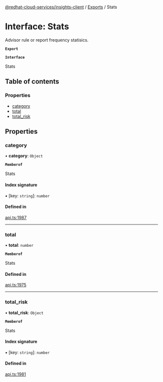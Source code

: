 [@redhat-cloud-services/insights-client](../README.md) / [Exports](../modules.md) / Stats

# Interface: Stats

Advisor rule or report frequency statisics.

**`Export`**

**`Interface`**

Stats

## Table of contents

### Properties

- [category](Stats.md#category)
- [total](Stats.md#total)
- [total\_risk](Stats.md#total_risk)

## Properties

### category

• **category**: `Object`

**`Memberof`**

Stats

#### Index signature

▪ [key: `string`]: `number`

#### Defined in

[api.ts:1987](https://github.com/mkholjuraev/javascript-clients/blob/master/packages/insights/api.ts#L1987)

___

### total

• **total**: `number`

**`Memberof`**

Stats

#### Defined in

[api.ts:1975](https://github.com/mkholjuraev/javascript-clients/blob/master/packages/insights/api.ts#L1975)

___

### total\_risk

• **total\_risk**: `Object`

**`Memberof`**

Stats

#### Index signature

▪ [key: `string`]: `number`

#### Defined in

[api.ts:1981](https://github.com/mkholjuraev/javascript-clients/blob/master/packages/insights/api.ts#L1981)
